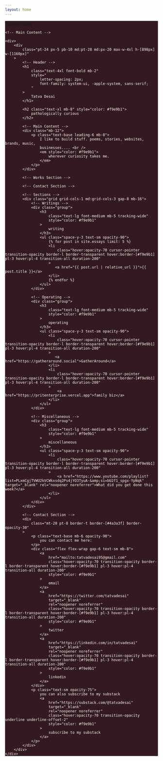 ```yaml
---
layout: home
---
```

<div
    class="min-h-screen"
    style="background-color: #321a20; color: #fff5f0"
>
    <!-- Fixed Navigation -->
    <nav
        class="fixed top-5 right-5 z-10 rounded-lg px-4 py-2"
        style="background-color: #321a20"
    >
        <div class="flex space-x-4 text-sm">
            <a href="/essays" class="hover:opacity-70 transition-opacity">
                Essays
            </a>
            <a href="/about" class="hover:opacity-70 transition-opacity">
                About
            </a>
        </div>
    </nav>

    <!-- Main Content -->

    <div>
        <div
            class="pt-24 px-5 pb-10 md:pt-28 md:px-20 max-w-4xl h-[898px] w-[1160px]"
        >
            <!-- Header -->
            <h1
                class="text-4xl font-bold mb-2"
                style="
                    letter-spacing: 2px;
                    font-family: system-ui, -apple-system, sans-serif;
                "
            >
                Tatva Desai
            </h1>

            <h2 class="text-xl mb-8" style="color: #f9e9b1">
                pathologically curious
            </h2>

            <!-- Main Content -->
            <div class="mb-12">
                <p class="text-base leading-6 mb-8">
                    I like to build stuff. poems, stories, websites, brands, music,
                    businesses.... <br />
                    <em style="color: #f9e9b1">
                        wherever curiosity takes me.
                    </em>
                </p>
            </div>

            <!-- Works Section -->

            <!-- Contact Section -->

            <!-- Sections -->
            <div class="grid grid-cols-1 md:grid-cols-3 gap-8 mb-16">
                <!-- Writings -->
                <div class="group">
                    <h3
                        class="text-lg font-medium mb-5 tracking-wide"
                        style="color: #f9e9b1"
                    >
                        writing
                    </h3>
                    <ul class="space-y-3 text-sm opacity-90">
                        {% for post in site.essays limit: 5 %}
                        <li
                            class="hover:opacity-70 cursor-pointer transition-opacity border-l border-transparent hover:border-[#f9e9b1] pl-3 hover:pl-4 transition-all duration-200"
                        >
                           <a href="{{ post.url | relative_url }}">{{ post.title }}</a>
                        </li>
                        {% endfor %}
                    </ul>
                </div>

                <!-- Operating -->
                <div class="group">
                    <h3
                        class="text-lg font-medium mb-5 tracking-wide"
                        style="color: #f9e9b1"
                    >
                        operating
                    </h3>
                    <ul class="space-y-3 text-sm opacity-90">
                        <li
                            class="hover:opacity-70 cursor-pointer transition-opacity border-l border-transparent hover:border-[#f9e9b1] pl-3 hover:pl-4 transition-all duration-200"
                        >
                           <a href="https://gatheraround.social">GatherAround</a>
                        </li>
                        <li
                            class="hover:opacity-70 cursor-pointer transition-opacity border-l border-transparent hover:border-[#f9e9b1] pl-3 hover:pl-4 transition-all duration-200"
                        >
                            <a href="https://pritenterprise.vercel.app">family biz</a>
                        </li>
                    </ul>
                </div>

                <!-- Miscellaneous -->
                <div class="group">
                    <h3
                        class="text-lg font-medium mb-5 tracking-wide"
                        style="color: #f9e9b1"
                    >
                        miscellaneous
                    </h3>
                    <ul class="space-y-3 text-sm opacity-90">
                        <li
                            class="hover:opacity-70 cursor-pointer transition-opacity border-l border-transparent hover:border-[#f9e9b1] pl-3 hover:pl-4 transition-all duration-200"
                        >
                            <a href="https://www.youtube.com/playlist?list=PLxmCgjTVWU2kVCWkxsdq2Ps4jYO3TyuA-&amp;si=bU2f1_spgx-YpNqk" target="_blank" rel="noopener noreferrer">What did you get done this week?</a>
                        </li>
                    </ul>
                </div>
            </div>

            <!-- Contact Section -->
            <div
                class="mt-20 pt-8 border-t border-[#4a3a3f] border-opacity-30"
            >
                <p class="text-base mb-6 opacity-90">
                    you can contact me here:
                </p>
                <div class="flex flex-wrap gap-6 text-sm mb-8">
                    <a
                        href="mailto:tatvadesai95@gmail.com"
                        class="hover:opacity-70 transition-opacity border-l border-transparent hover:border-[#f9e9b1] pl-3 hover:pl-4 transition-all duration-200"
                        style="color: #f9e9b1"
                    >
                        email
                    </a>
                    <a
                        href="https://twitter.com/tatvadesai"
                        target="_blank"
                        rel="noopener noreferrer"
                        class="hover:opacity-70 transition-opacity border-l border-transparent hover:border-[#f9e9b1] pl-3 hover:pl-4 transition-all duration-200"
                        style="color: #f9e9b1"
                    >
                        twitter
                    </a>
                    <a
                        href="https://linkedin.com/in/tatvadesai"
                        target="_blank"
                        rel="noopener noreferrer"
                        class="hover:opacity-70 transition-opacity border-l border-transparent hover:border-[#f9e9b1] pl-3 hover:pl-4 transition-all duration-200"
                        style="color: #f9e9b1"
                    >
                        linkedin
                    </a>
                </div>
                <p class="text-sm opacity-75">
                    you can also subscribe to my substack
                    <a
                        href="https://substack.com/@tatvadesai"
                        target="_blank"
                        rel="noopener noreferrer"
                        class="hover:opacity-70 transition-opacity underline underline-offset-2"
                        style="color: #f9e9b1"
                    >
                        subscribe to my substack
                    </a>
                </p>
            </div>
        </div>
    </div>
</div>